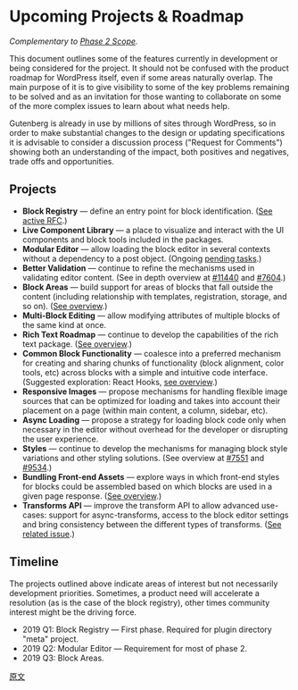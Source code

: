 # Upcoming Projects & Roadmap

_Complementary to [Phase 2 Scope](https://github.com/WordPress/gutenberg/issues/13113)._

This document outlines some of the features currently in development or being considered for the project. It should not be confused with the product roadmap for WordPress itself, even if some areas naturally overlap. The main purpose of it is to give visibility to some of the key problems remaining to be solved and as an invitation for those wanting to collaborate on some of the more complex issues to learn about what needs help.

Gutenberg is already in use by millions of sites through WordPress, so in order to make substantial changes to the design or updating specifications it is advisable to consider a discussion process ("Request for Comments") showing both an understanding of the impact, both positives and negatives, trade offs and opportunities.

## Projects

- **Block Registry** — define an entry point for block identification. ([See active RFC](https://github.com/WordPress/gutenberg/pull/13693).)
- **Live Component Library** — a place to visualize and interact with the UI components and block tools included in the packages.
- **Modular Editor** — allow loading the block editor in several contexts without a dependency to a post object. (Ongoing [pending tasks](https://github.com/WordPress/gutenberg/issues/14043).)
- **Better Validation** — continue to refine the mechanisms used in validating editor content. (See in depth overview at [#11440](https://github.com/WordPress/gutenberg/issues/11440) and [#7604](https://github.com/WordPress/gutenberg/issues/7604).)
- **Block Areas** — build support for areas of blocks that fall outside the content (including relationship with templates, registration, storage, and so on). ([See overview](https://github.com/WordPress/gutenberg/issues/13489).)
- **Multi-Block Editing** — allow modifying attributes of multiple blocks of the same kind at once.
- **Rich Text Roadmap** — continue to develop the capabilities of the rich text package. ([See overview](https://github.com/WordPress/gutenberg/issues/13778).)
- **Common Block Functionality** — coalesce into a preferred mechanism for creating and sharing chunks of functionality (block alignment, color tools, etc) across blocks with a simple and intuitive code interface. (Suggested exploration: React Hooks, [see overview](https://github.com/WordPress/gutenberg/issues/15450).)
- **Responsive Images** — propose mechanisms for handling flexible image sources that can be optimized for loading and takes into account their placement on a page (within main content, a column, sidebar, etc).
- **Async Loading** — propose a strategy for loading block code only when necessary in the editor without overhead for the developer or disrupting the user experience.
- **Styles** — continue to develop the mechanisms for managing block style variations and other styling solutions. (See overview at [#7551](https://github.com/WordPress/gutenberg/issues/7551) and [#9534](https://github.com/WordPress/gutenberg/issues/9534).)
- **Bundling Front-end Assets** — explore ways in which front-end styles for blocks could be assembled based on which blocks are used in a given page response. ([See overview](https://github.com/WordPress/gutenberg/issues/5445).)
- **Transforms API** — improve the transform API to allow advanced use-cases: support for async-transforms, access to the block editor settings and bring consistency between the different types of transforms. ([See related issue](https://github.com/WordPress/gutenberg/issues/14755).)

## Timeline

The projects outlined above indicate areas of interest but not necessarily development priorities. Sometimes, a product need will accelerate a resolution (as is the case of the block registry), other times community interest might be the driving force.

- 2019 Q1: Block Registry — First phase. Required for plugin directory "meta" project.
- 2019 Q2: Modular Editor — Requirement for most of phase 2.
- 2019 Q3: Block Areas.

[原文](https://github.com/WordPress/gutenberg/blob/trunk/docs/contributors/roadmap.md)
